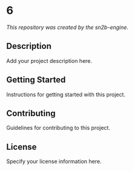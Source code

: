 # 6

_This repository was created by the sn2b-engine._

## Description

Add your project description here.

## Getting Started

Instructions for getting started with this project.

## Contributing

Guidelines for contributing to this project.

## License

Specify your license information here.
